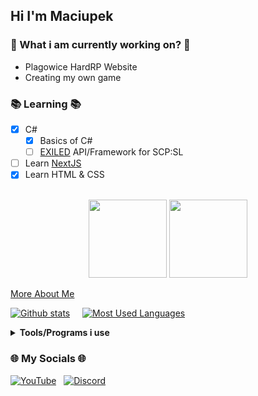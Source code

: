 ## Hi I'm **Maciupek** 

### 🔧 What i am currently working on? 🔧
- Plagowice HardRP Website
- Creating my own game

### 📚 Learning 📚
- [x] C#
  - [x] Basics of C#
  - [ ] [EXILED](https://www.spigotmc.org/) API/Framework for SCP:SL
- [ ] Learn [NextJS](https://nextjs.org)
- [x] Learn HTML & CSS
<br>

<div align="center">
  <img src="https://user-images.githubusercontent.com/109609413/190855429-54c2802d-c2e7-4752-91a9-31d1939f29ff.jpg" width="125"/>
  <img src="https://user-images.githubusercontent.com/109609413/190855532-24b8de30-a7b0-4ada-a5a3-59555a6c08f5.png" width="125"/>
</div>

[More About Me](README.md#toolsprograms-i-use)

[![Github stats](https://github-readme-stats.vercel.app/api?username=Maciupek&theme=radical)](https://github.com/anuraghazra/github-readme-stats) &nbsp;&nbsp;&nbsp; [![Most Used Languages](https://github-readme-stats.vercel.app/api/top-langs/?username=Maciupek&theme=radical)](https://github.com/anuraghazra/github-readme-stats)



**<details><summary>Tools/Programs i use</summary>**
- Text Editor: [Visual Studio Code](https://code.visualstudio.com/)
</details>

### 🌐 My Socials 🌐

[![YouTube](https://icons.iconarchive.com/icons/papirus-team/papirus-apps/48/youtube-icon.png)](https://www.youtube.com/channel/UChZv2-oj2bgLTv_KV89a0xQ) &nbsp;
[![Discord](https://icons.iconarchive.com/icons/papirus-team/papirus-apps/48/discord-icon.png)](https://discordapp.com/users/630447695559131156) &nbsp;
